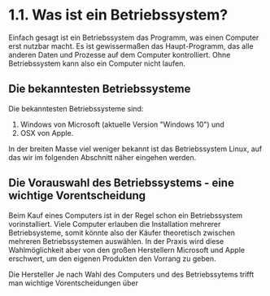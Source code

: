 # 1.1. Was ist ein Betriebssystem?

Einfach gesagt ist ein Betriebssystem das Programm, was einen Computer erst nutzbar macht. Es ist gewissermaßen das Haupt-Programm, das alle anderen Daten und Prozesse auf dem Computer kontrolliert. Ohne Betriebssystem kann also ein Computer nicht laufen.

## Die bekanntesten Betriebssysteme

Die bekanntesten Betriebssysteme sind:

1. Windows von Microsoft \(aktuelle Version "Windows 10"\) und
2. OSX von Apple. 

In der breiten Masse viel weniger bekannt ist das Betriebssystem Linux, auf das wir im folgenden Abschnitt näher eingehen werden.

## Die Vorauswahl des Betriebssystems - eine wichtige Vorentscheidung

Beim Kauf eines Computers ist in der Regel schon ein Betriebssystem vorinstalliert. Viele Computer erlauben die Installation mehrerer Betriebsysteme, somit könnte also der Käufer theoretisch zwischen mehreren Betriebssystemen auswählen. In der Praxis wird diese Wahlmöglichkeit aber von den großen Herstellern Microsoft und Apple erschwert, um den eigenen Produkten den Vorrang zu geben.

Die Hersteller Je nach Wahl des Computers und des Betriebssytems trifft man wichtige Vorentscheidungen über

